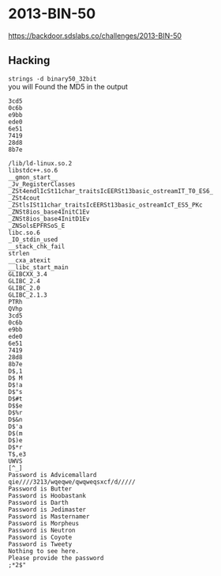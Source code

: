 # 2013-BIN-50
https://backdoor.sdslabs.co/challenges/2013-BIN-50
## Hacking
`strings -d binary50_32bit`  
you will Found the MD5 in the output  
```
3cd5
0c6b
e9bb
ede0
6e51
7419
28d8
8b7e
```
```
/lib/ld-linux.so.2
libstdc++.so.6
__gmon_start__
_Jv_RegisterClasses
_ZSt4endlIcSt11char_traitsIcEERSt13basic_ostreamIT_T0_ES6_
_ZSt4cout
_ZStlsISt11char_traitsIcEERSt13basic_ostreamIcT_ES5_PKc
_ZNSt8ios_base4InitC1Ev
_ZNSt8ios_base4InitD1Ev
_ZNSolsEPFRSoS_E
libc.so.6
_IO_stdin_used
__stack_chk_fail
strlen
__cxa_atexit
__libc_start_main
GLIBCXX_3.4
GLIBC_2.4
GLIBC_2.0
GLIBC_2.1.3
PTRh
QVhp
3cd5
0c6b
e9bb
ede0
6e51
7419
28d8
8b7e
D$,1
D$ M
D$!a
D$"s
D$#t
D$$e
D$%r
D$&n
D$'a
D$(m
D$)e
D$*r
T$,e3
UWVS
[^_]
Password is Advicemallard
qie////3213/wqeqwe/qwqweqsxcf/d/////
Password is Butter
Password is Hoobastank
Password is Darth
Password is Jedimaster
Password is Masternamer
Password is Morpheus
Password is Neutron
Password is Coyote
Password is Tweety
Nothing to see here.
Please provide the password
;*2$"
```
<!--stackedit_data:
eyJoaXN0b3J5IjpbMTM3MDAzODk1OV19
-->